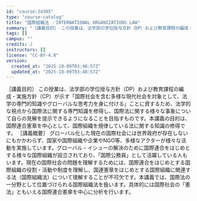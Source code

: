 ```yaml
---
id: "course:24385"
type: "course-catalog"
title: "国際組織法 ／INTERNATIONAL ORGANIZATIONS LAW"
summary: "［講義目的］ この授業は、法学部の学位授与方針（DP）および教育課程の編成・実施方針（CP）が示す「国際社会を含む多様な現代社会を対象として、法学の専門的知識やグローバルな思考力を身に付ける」ことに資するため、法学的な視点から国際法に関する…"
tags: []
campus: ""
credits: 2
instructors: []
license: "CC-BY-4.0"
version:
  created_at: "2025-10-09T03:48:57Z"
  updated_at: "2025-10-09T03:48:57Z"
---
```

［講義目的］ この授業は、法学部の学位授与方針（DP）および教育課程の編成・実施方針（CP）が示す「国際社会を含む多様な現代社会を対象として、法学の専門的知識やグローバルな思考力を身に付ける」ことに資するため、法学的な視点から国際法に関する専門知識を修得し、国際法に関する様々な事象について自らの見解を提示できるようになることを目指すものです。本講義の目的は、国際連合憲章を中心として、国際組織を規律している法に関する知識の修得です。 ［講義概要］ グローバル化した現在の国際社会には世界政府が存在しないにもかかわらず、国家や国際組織や企業やNGO等、多様なアクターが様々な活動を実施しています。グローバル・イシューの解決のために国際連合をはじめとする様々な国際組織が設立されており、「国際公務員」として活躍している人もいます。現在の国際社会の問題を理解するためには、国際連合をはじめとする国際組織の役割・活動や制度を理解し、国連憲章をはじめとする国際組織に関連する法（国際組織法）について理解することが不可欠です。本講義では、国際法の一分野として位置づけられる国際組織法を扱います。具体的には国際社会の「憲法」ともいえる国際連合憲章を中心に分析を行います。
